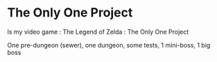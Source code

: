 # The Only One Project

Is my video game :
The Legend of Zelda : The Only One Project

One pre-dungeon (sewer), one dungeon, some tests, 1 mini-boss, 1 big boss
